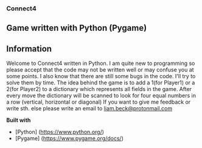 ### Connect4
## Game written with Python (Pygame)

## Information

Welcome to Connect4 written in Python. I am quite new to programming so please accept that the code 
may not be written well or may confuse you at some points. I also know that there are still
some bugs in the code. I'll try to solve them by time. The idea behind the game is to add a 1(for Player1) 
or a 2(for Player2) to a dictionary which represents all fields in the game. After every move the dictionary 
will be scanned to look for four equal numbers in a row (vertical, horizontal or diagonal) 
If you want to give me feedback or write sth. else please write an email to liam.beck@protonmail.com 

<b>Built with</b>
- [Python] (https://www.python.org/)
- [Pygame] (https://www.pygame.org/docs/)





